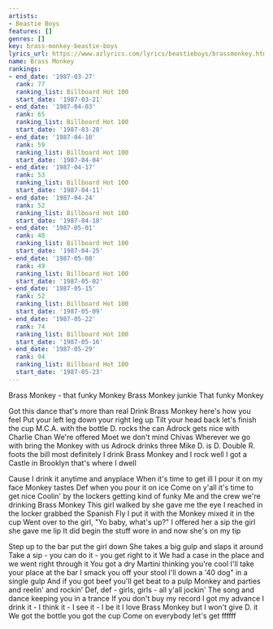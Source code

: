 ```yaml
---
artists:
- Beastie Boys
features: []
genres: []
key: brass-monkey-beastie-boys
lyrics_url: https://www.azlyrics.com/lyrics/beastieboys/brassmonkey.html
name: Brass Monkey
rankings:
- end_date: '1987-03-27'
  rank: 77
  ranking_list: Billboard Hot 100
  start_date: '1987-03-21'
- end_date: '1987-04-03'
  rank: 65
  ranking_list: Billboard Hot 100
  start_date: '1987-03-28'
- end_date: '1987-04-10'
  rank: 59
  ranking_list: Billboard Hot 100
  start_date: '1987-04-04'
- end_date: '1987-04-17'
  rank: 53
  ranking_list: Billboard Hot 100
  start_date: '1987-04-11'
- end_date: '1987-04-24'
  rank: 52
  ranking_list: Billboard Hot 100
  start_date: '1987-04-18'
- end_date: '1987-05-01'
  rank: 48
  ranking_list: Billboard Hot 100
  start_date: '1987-04-25'
- end_date: '1987-05-08'
  rank: 49
  ranking_list: Billboard Hot 100
  start_date: '1987-05-02'
- end_date: '1987-05-15'
  rank: 52
  ranking_list: Billboard Hot 100
  start_date: '1987-05-09'
- end_date: '1987-05-22'
  rank: 74
  ranking_list: Billboard Hot 100
  start_date: '1987-05-16'
- end_date: '1987-05-29'
  rank: 94
  ranking_list: Billboard Hot 100
  start_date: '1987-05-23'
---
```


Brass Monkey - that funky Monkey
Brass Monkey junkie
That funky Monkey

Got this dance that's more than real
Drink Brass Monkey here's how you feel
Put your left leg down your right leg up
Tilt your head back let's finish the cup
M.C.A. with the bottle D. rocks the can
Adrock gets nice with Charlie Chan
We're offered Moet we don't mind Chivas
Wherever we go with bring the Monkey with us
Adrock drinks three Mike D. is D.
Double R. foots the bill most definitely
I drink Brass Monkey and I rock well
I got a Castle in Brooklyn that's where I dwell



Cause I drink it anytime and anyplace
When it's time to get ill I pour it on my face
Monkey tastes Def when you pour it on ice
Come on y'all it's time to get nice
Coolin' by the lockers getting kind of funky
Me and the crew we're drinking Brass Monkey
This girl walked by she gave me the eye
I reached in the locker grabbed the Spanish Fly
I put it with the Monkey mixed it in the cup
Went over to the girl, "Yo baby, what's up?"
I offered her a sip the girl she gave me lip
It did begin the stuff wore in and now she's on my tip



Step up to the bar put the girl down
She takes a big gulp and slaps it around
Take a sip - you can do it - you get right to it
We had a case in the place and we went right through it
You got a dry Martini thinking you're cool
I'll take your place at the bar I smack you off your stool
I'll down a '40 dog" in a single gulp
And if you got beef you'll get beat to a pulp
Monkey and parties and reelin' and rockin'
Def, def - girls, girls - all y'all jockin'
The song and dance keeping you in a trance
If you don't buy my record I got my advance
I drink it - I think it - I see it - I be it
I love Brass Monkey but I won't give D. it
We got the bottle you got the cup
Come on everybody let's get ffffff





